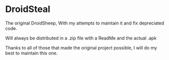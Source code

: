 DroidSteal
==========

The original DroidSheep, With my attempts to maintain it and fix depreciated code.

Will always be distributed in a .zip file with a ReadMe and the actual .apk

Thanks to all of those that made the original project possible, I will do my best to maintain this one.